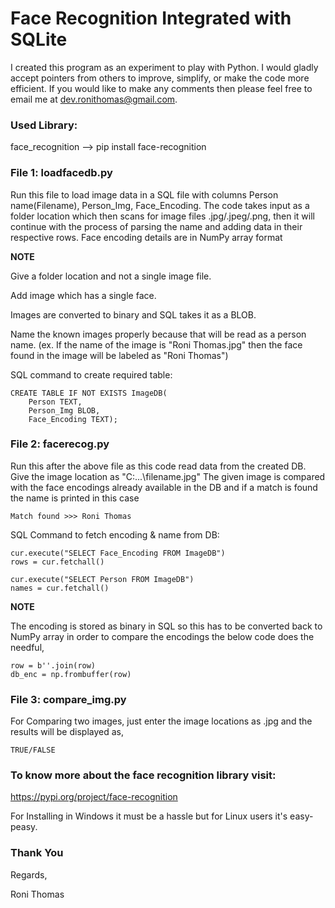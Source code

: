# Face Recognition Integrated with SQLite

I created this program as an experiment to play with Python. I would gladly accept pointers from others to improve, simplify, or make the code more efficient. If you would like to make any comments then please feel free to email me at dev.ronithomas@gmail.com.

### Used Library:
face_recognition --> pip install face-recognition

### File 1: loadfacedb.py
Run this file to load image data in a SQL file with columns Person name(Filename), Person_Img, Face_Encoding.
The code takes input as a folder location which then scans for image files .jpg/.jpeg/.png, then it will continue with the process of parsing the name and adding data in their respective rows.
Face encoding details are in NumPy array format

**NOTE**

Give a folder location and not a single image file.

Add image which has a single face.

Images are converted to binary and SQL takes it as a BLOB.

Name the known images properly because that will be read as a person name.
(ex. If the name of the image is "Roni Thomas.jpg" then the face found in the image will be labeled as "Roni Thomas")

SQL command to create required table:

    CREATE TABLE IF NOT EXISTS ImageDB(
        Person TEXT,
        Person_Img BLOB,
        Face_Encoding TEXT);

### File 2: facerecog.py
Run this after the above file as this code read data from the created DB.
Give the image location as "C:\...\filename.jpg"
The given image is compared with the face encodings already available in the DB and if a match is found the name is printed in this case 

    Match found >>> Roni Thomas

SQL Command to fetch encoding & name from DB:
    
    cur.execute("SELECT Face_Encoding FROM ImageDB")
    rows = cur.fetchall()

    cur.execute("SELECT Person FROM ImageDB")
    names = cur.fetchall()

**NOTE**

The encoding is stored as binary in SQL so this has to be converted back to NumPy array in order to compare the encodings the below code does the needful,

    row = b''.join(row)
    db_enc = np.frombuffer(row)

### File 3: compare_img.py
For Comparing two images, just enter the image locations as .jpg and the results will be displayed as,
    
    TRUE/FALSE

### To know more about the face recognition library visit:
https://pypi.org/project/face-recognition

For Installing in Windows it must be a hassle but for Linux users it's easy-peasy.


### Thank You

Regards,

Roni Thomas
